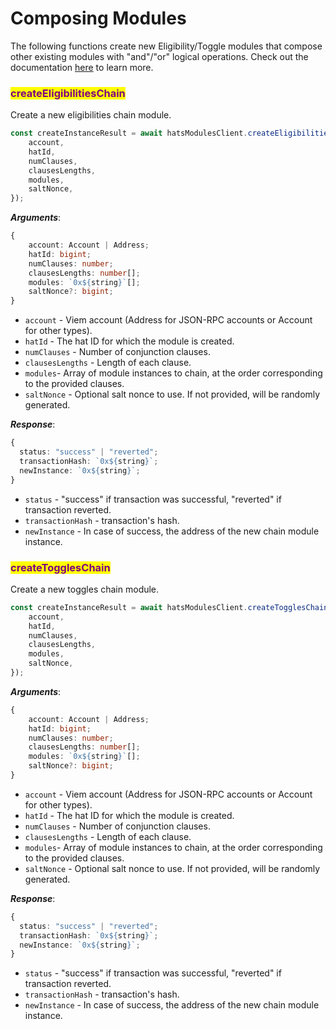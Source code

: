# Composing Modules

The following functions create new Eligibility/Toggle modules that compose other existing modules with "and"/"or" logical operations. Check out the documentation [here](../../building-hats-modules/about-module-chains.md) to learn more.

### <mark style="color:purple;">createEligibilitiesChain</mark>

Create a new eligibilities chain module.&#x20;

```typescript
const createInstanceResult = await hatsModulesClient.createEligibilitiesChain({
    account,
    hatId,
    numClauses,
    clausesLengths,
    modules,
    saltNonce,
});
```

_**Arguments**_:

```typescript
{
    account: Account | Address;
    hatId: bigint;
    numClauses: number;
    clausesLengths: number[];
    modules: `0x${string}`[];
    saltNonce?: bigint;
}
```

* `account` - Viem account (Address for JSON-RPC accounts or Account for other types).
* `hatId` - The hat ID for which the module is created.
* `numClauses` - Number of conjunction clauses.
* `clausesLengths` - Length of each clause.
* `modules`- Array of module instances to chain, at the order corresponding to the provided clauses.
* `saltNonce` - Optional salt nonce to use. If not provided, will be randomly generated.

_**Response**_:

```typescript
{
  status: "success" | "reverted";
  transactionHash: `0x${string}`;
  newInstance: `0x${string}`;
}
```

* `status` - "success" if transaction was successful, "reverted" if transaction reverted.
* `transactionHash` - transaction's hash.
* `newInstance` - In case of success, the address of the new chain module instance.

### <mark style="color:purple;">createTogglesChain</mark>

Create a new toggles chain module.

```typescript
const createInstanceResult = await hatsModulesClient.createTogglesChain({
    account,
    hatId,
    numClauses,
    clausesLengths,
    modules,
    saltNonce,
});
```

_**Arguments**_:

```typescript
{
    account: Account | Address;
    hatId: bigint;
    numClauses: number;
    clausesLengths: number[];
    modules: `0x${string}`[];
    saltNonce?: bigint;
}
```

* `account` - Viem account (Address for JSON-RPC accounts or Account for other types).
* `hatId` - The hat ID for which the module is created.
* `numClauses` - Number of conjunction clauses.
* `clausesLengths` - Length of each clause.
* `modules`- Array of module instances to chain, at the order corresponding to the provided clauses.
* `saltNonce` - Optional salt nonce to use. If not provided, will be randomly generated.

_**Response**_:

```typescript
{
  status: "success" | "reverted";
  transactionHash: `0x${string}`;
  newInstance: `0x${string}`;
}
```

* `status` - "success" if transaction was successful, "reverted" if transaction reverted.
* `transactionHash` - transaction's hash.
* `newInstance` - In case of success, the address of the new chain module instance.
